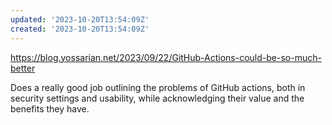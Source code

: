 ```yaml
---
updated: '2023-10-20T13:54:09Z'
created: '2023-10-20T13:54:09Z'
---
```

https://blog.yossarian.net/2023/09/22/GitHub-Actions-could-be-so-much-better

Does a really good job outlining the problems of GitHub actions, both in security settings and usability, while acknowledging their value and the benefits they have.